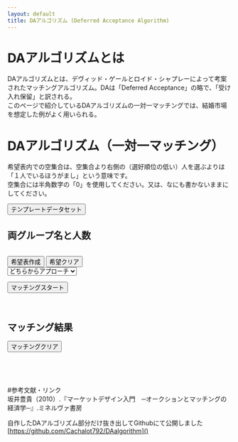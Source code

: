 ```yaml
---
layout: default
title: DAアルゴリズム (Deferred Acceptance Algorithm)
---
```


# DAアルゴリズムとは  
DAアルゴリズムとは、デヴィッド・ゲールとロイド・シャプレーによって考案されたマッチングアルゴリズム。DAは「Deferred Acceptance」の略で、「受け入れ保留」と訳される。  
このページで紹介しているDAアルゴリズムの一対一マッチングでは、結婚市場を想定した例がよく用いられる。  

# DAアルゴリズム（一対一マッチング）  
希望表内での空集合は、空集合より右側の（選好順位の低い）人を選ぶよりは「１人でいるほうがまし」という意味です。  
空集合には半角数字の「0」を使用してください。又は、なにも書かないままにしてください。  

<input type="button" value="テンプレートデータセット" onclick="ResetTemplateData();"/>  

## 両グループ名と人数  

<table id="table1"></table>
<p></p>
<input type="button" value="希望表作成" onclick="CreateChoiceTableButton();"/>
<input type="button" value="希望クリア" onclick="ClearChoiceTable();"/><br>
<form name="form1">
<select name="which_group">
    <option value="">どちらからアプローチ</option>
    <option id="approach_option1"></option>
    <option id="approach_option2"></option>
</select>
</form>
<input type="button" value="マッチングスタート" onclick="MakeArrayForAlgorithm();"/>
<p id="display_warning"></p><br>  

## マッチング結果  

<p id="matching_result"></p>
<input type="button" value="マッチングクリア" onclick=" ClearMatcingResult();"/>
<p id="matching_result"></p>
<h2 id="group_a_choice_table"></h2>
<table id="table2"></table>
<h2 id="group_b_choice_table"></h2>
<table id="table3"></table>  

#参考文献・リンク  
坂井豊貴（2010）.『マーケットデザイン入門　─オークションとマッチングの経済学─』.ミネルヴァ書房  
  
自作したDAアルゴリズム部分だけ抜き出してGithubにて公開しました  
[https://github.com/Cachalot792/DAalgorithm]()  

<script  src="/scripts/daalgorithm.js"></script>